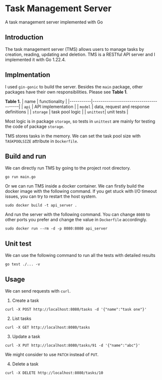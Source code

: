 # Task Management Server

A task management server implemented with Go

## Introduction

The task management server (TMS) allows users to manage tasks by creation, reading, updating and deletion. TMS is a RESTful API server and I implemented it with Go 1.22.4.

## Implmentation

I used `gin-gonic` to build the server. Besides the `main` package, other packages have their own responsibilities. Please see **Table 1**.

**Table 1.**
| name      |   functionality                        |
|-----------|----------------------------------------|
| `api`     | API implementation                     |
| `model`   | data, request and response definitions |
| `storage` | task pool logic                        |
| `unittest`| unit tests                             |

Most logic is in package `storage`, so tests in `unittest` are mainly
for testing the code of package `storage`.

TMS stores tasks in the memory. We can set the task pool size with `TASKPOOLSIZE` attribute in `Dockerfile`.

## Build and run

We can directly run TMS by going to the project root directory.

```
go run main.go
```

Or we can run TMS inside a docker container. We can firstly build the docker image with the following command. If you get stuck with I/O timeout issues, you can try to restart the host system.

```
sudo docker build -t api_server .
```

And run the server with the following command. You can change `8080` to other ports you prefer and change the value in `Dockerfile` accordingly.

```
sudo docker run --rm -d -p 8080:8080 api_server
```

## Unit test

We can use the following command to run all the tests with detailed results

```
go test ./... -v
```

## Usage

We can send requests with `curl`.

1. Create a task
```
curl -X POST http://localhost:8080/tasks -d '{"name":"task one"}'
```

2. List tasks
```
curl -X GET http://localhost:8080/tasks
```

3. Update a task
```
curl -X PUT http://localhost:8080/tasks/91 -d '{"name":"abc"}'
```
We might consider to use `PATCH` instead of `PUT`.

4. Delete a task
```
curl -X DELETE http://localhost:8080/tasks/10
```